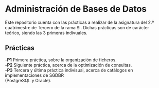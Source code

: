 # Administración de Bases de Datos

Este repositorio cuenta con las prácticas a realizar de la asignatura del 2.º cuatrimestre
de Tercero de la rama SI. Dichas prácticas son de carácter teórico, siendo las 3 primeras
indivuales.

## Prácticas
-**P1** Primera práctica, sobre la organización de ficheros. <br>
-**P2** Siguiente práctica, acerca de la optimización de consultas. <br>
-**P3** Tercera y última práctica indivisual, acerca de catálogos en implementaciones de SGDBR <br>
        (PostgreSQL y Oracle).
